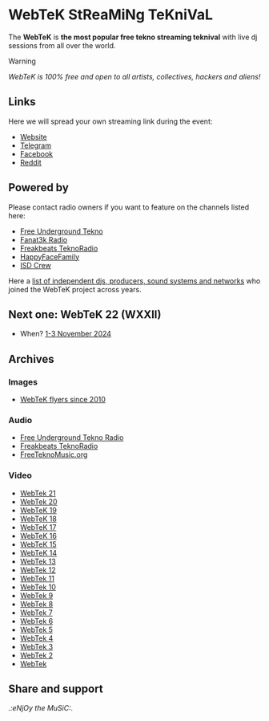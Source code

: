 # WebTeK StReaMiNg TeKniVaL

The __WebTeK__ is __the most popular free tekno streaming teknival__ with live dj sessions from all over the world.

> [!WARNING]
> *WebTeK is 100% free and open to all artists, collectives, hackers and aliens!*

## Links
Here we will spread your own streaming link during the event:

- [Website](https://webtek.live/)
- [Telegram](https://t.me/streamingteknival)
- [Facebook](https://www.facebook.com/Worldwide.Streaming.Teknival/)
- [Reddit](https://www.reddit.com/r/WebTek/)
  
## Powered by
Please contact radio owners if you want to feature on the channels listed here:

- [Free Underground Tekno](https://www.facebook.com/Free.Underground.Tekno.Radio/)
- [Fanat3k Radio](https://www.facebook.com/Fanat3k-Radio-169340146419121/)
- [Freakbeats TeknoRadio](https://www.facebook.com/freaks23/)
- [HappyFaceFamily](https://www.facebook.com/happyfacefamily.eu/)
- [ISD Crew](https://www.twitch.tv/isdcrew)

Here a [list of independent djs, producers, sound systems and networks](https://github.com/fabriziosalmi/webtek/blob/master/artists.md) who joined the WebTeK project across years.

## Next one: WebTeK 22 (WXXII)

- When? [1-3 November 2024](https://www.facebook.com/events/418998857502288/)

## Archives

### Images

- [WebTeK flyers since 2010](https://github.com/fabriziosalmi/webtek/blob/master/flyers.md)

### Audio

- [Free Underground Tekno Radio](https://radio.free-tekno.com)
- [Freakbeats TeknoRadio](https://www.facebook.com/freaks23/)
- [FreeTeknoMusic.org](https://freeteknomusic.org/)
 
### Video

- [WebTek 21](https://facebook.com/events/s/webtek-xxi-streaming-teknival/1599923720536526/)
- [WebTek 20](https://www.facebook.com/events/565270335183674/)
- [WebTeK 19](https://www.facebook.com/events/145403824138880/)
- [WebTeK 18](https://www.facebook.com/events/473975483781586/)
- [WebTeK 17](https://www.facebook.com/events/442048070094479/)
- [WebTeK 16](https://www.facebook.com/events/3569873273086963/)
- [WebTeK 15](https://www.facebook.com/events/932163350504838/)
- [WebTeK 14](https://www.facebook.com/events/1775114982505491/)
- [WebTek 13](https://www.google.it/search?q=webtek+13&safe=active&source=lnms&tbm=vid&sa=X)
- [WebTek 12](https://www.google.it/search?q=webtek+12&safe=active&source=lnms&tbm=vid&sa=X)
- [WebTek 11](https://www.google.it/search?q=webtek+11&safe=active&source=lnms&tbm=vid&sa=X)
- [WebTek 10](https://www.google.it/search?q=webtek+10&safe=active&source=lnms&tbm=vid&sa=X)
- [WebTek 9](https://www.google.it/search?q=webtek+9&safe=active&source=lnms&tbm=vid&sa=X)
- [WebTek 8](https://www.google.it/search?q=webtek+8&safe=active&source=lnms&tbm=vid&sa=X)
- [WebTek 7](https://www.google.it/search?q=webtek+7&safe=active&source=lnms&tbm=vid&sa=X)
- [WebTek 6](https://www.google.it/search?q=webtek+6&safe=active&source=lnms&tbm=vid&sa=X)
- [WebTek 5](https://www.google.it/search?q=webtek+5&safe=active&source=lnms&tbm=vid&sa=X)
- [WebTek 4](https://www.google.it/search?q=webtek+4&safe=active&source=lnms&tbm=vid&sa=X)
- [WebTek 3](https://www.google.it/search?q=webtek+3&safe=active&source=lnms&tbm=vid&sa=X)
- [WebTek 2](https://www.google.it/search?q=webtek+2&safe=active&source=lnms&tbm=vid&sa=X)
- [WebTek](https://www.google.it/search?q=webtek+2010&safe=active&source=lnms&tbm=vid&sa=X)

## Share and support

_.:eNjOy the MuSiC:._
